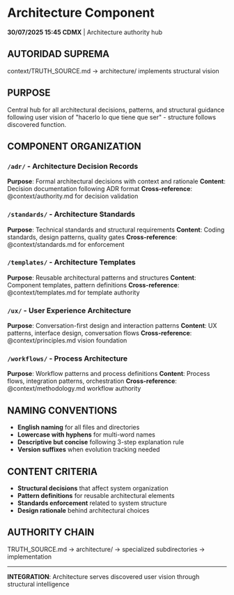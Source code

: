 # Architecture Component

**30/07/2025 15:45 CDMX** | Architecture authority hub

## AUTORIDAD SUPREMA
context/TRUTH_SOURCE.md → architecture/ implements structural vision

## PURPOSE
Central hub for all architectural decisions, patterns, and structural guidance following user vision of "hacerlo lo que tiene que ser" - structure follows discovered function.

## COMPONENT ORGANIZATION

### `/adr/` - Architecture Decision Records
**Purpose**: Formal architectural decisions with context and rationale
**Content**: Decision documentation following ADR format
**Cross-reference**: @context/authority.md for decision validation

### `/standards/` - Architecture Standards  
**Purpose**: Technical standards and structural requirements
**Content**: Coding standards, design patterns, quality gates
**Cross-reference**: @context/standards.md for enforcement

### `/templates/` - Architecture Templates
**Purpose**: Reusable architectural patterns and structures
**Content**: Component templates, pattern definitions
**Cross-reference**: @context/templates.md for template authority

### `/ux/` - User Experience Architecture
**Purpose**: Conversation-first design and interaction patterns
**Content**: UX patterns, interface design, conversation flows
**Cross-reference**: @context/principles.md vision foundation

### `/workflows/` - Process Architecture
**Purpose**: Workflow patterns and process definitions
**Content**: Process flows, integration patterns, orchestration
**Cross-reference**: @context/methodology.md workflow authority

## NAMING CONVENTIONS
- **English naming** for all files and directories
- **Lowercase with hyphens** for multi-word names
- **Descriptive but concise** following 3-step explanation rule
- **Version suffixes** when evolution tracking needed

## CONTENT CRITERIA
- **Structural decisions** that affect system organization
- **Pattern definitions** for reusable architectural elements
- **Standards enforcement** related to system structure
- **Design rationale** behind architectural choices

## AUTHORITY CHAIN
TRUTH_SOURCE.md → architecture/ → specialized subdirectories → implementation

---
**INTEGRATION**: Architecture serves discovered user vision through structural intelligence